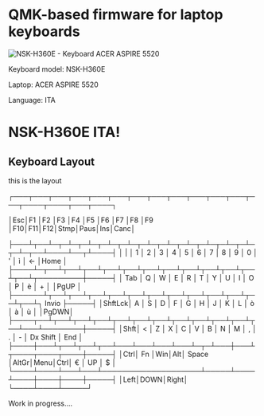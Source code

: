 # QMK-based firmware for laptop keyboards

![NSK-H360E - Keyboard ACER ASPIRE 5520](https://user-images.githubusercontent.com/37624798/143428394-523b28a2-6664-4fec-9eee-3856282d7b79.jpg)

Keyboard model: NSK-H360E

Laptop: ACER ASPIRE 5520

Language: ITA

# NSK-H360E ITA!

## Keyboard Layout

this is the layout

┌───┬───┬───┬───┬───┬───┬───┬───┬───┬───┬───┬───┬───┬────┬────┬───┬────┐

│Esc│F1 │F2 │F3 │F4 │F5 │F6 │F7 │F8 │F9 │F10│F11│F12│Stmp│Paus│Ins│Canc│

├───┴┬──┴─┬─┴─┬─┴─┬─┴─┬─┴─┬─┴─┬─┴─┬─┴─┬─┴─┬─┴─┬─┴─┬─┴─┬──┴────┴──┬┴────┤
│ |  │ 1  │ 2 │ 3 │ 4 │ 5 │ 6 │ 7 │ 8 │ 9 │ 0 │ ' │ ì │  <-      │Home │
├────┴─┬──┴┬──┴┬──┴┬──┴┬──┴┬──┴┬──┴┬──┴┬──┴┬──┴┬──┴┬──┴┬─────────┼─────┤
│ Tab  │ Q │ W │ E │ R │ T │ Y │ U │ I │ O │ P │ è │ + │         │PgUP │
├──────┴┬──┴┬──┴┬──┴┬──┴┬──┴┬──┴┬──┴┬──┴┬──┴┬──┴┬──┴┬──┴┐ Invio  ├─────┤
│ShftLck│ A │ S │ D │ F │ G │ H │ J │ K │ L │ ò │ à │ ù │        │PgDWN│
├────┬──┴┬──┴┬──┴┬──┴┬──┴┬──┴┬──┴┬──┴┬──┴┬──┴┬──┴┬──┴───┴────────┼─────┤
│Shft│ < │ Z │ X │ C │ V │ B │ N │ M │ , │ . │ - │  Dx Shift     │ End │
├────┼───┴┬──┴┬──┴┬──┴───┴───┴───┴───┴─┬─┴───┼───┴┬────┬────┬────┼─────┤
│Ctrl│ Fn │Win│Alt│    Space           │AltGr│Menu│Ctrl│ €  │ UP │ $   │
└────┴────┴───┴───┴────────────────────┴─────┴────┴────┼────┼────┼─────┤
                                                       │Left│DOWN│Right│
                                                       └────┴────┴─────┘

Work in progress....
